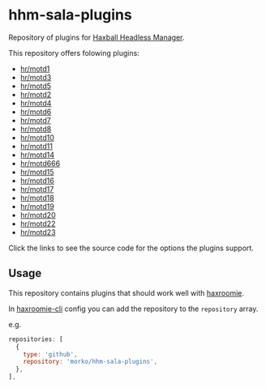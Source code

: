 # hhm-sala-plugins

Repository of plugins for
[Haxball Headless Manager](https://github.com/saviola777/haxball-headless-manager).

This repository offers folowing plugins:

- [hr/motd1](src/hr/motd1.js)
- [hr/motd3](src/hr/motd3.js)
- [hr/motd5](src/hr/motd5.js)
- [hr/motd2](src/hr/motd2.js)
- [hr/motd4](src/hr/motd4.js)
- [hr/motd6](src/hr/motd6.js)
- [hr/motd7](src/hr/motd7.js)
- [hr/motd8](src/hr/motd8.js)
- [hr/motd10](src/hr/motd10.js)
- [hr/motd11](src/hr/motd11.js)
- [hr/motd14](src/hr/motd14.js)
- [hr/motd666](src/hr/motd666.js)
- [hr/motd15](src/hr/motd15.js)
- [hr/motd16](src/hr/motd16.js)
- [hr/motd17](src/hr/motd17.js)
- [hr/motd18](src/hr/motd18.js)
- [hr/motd19](src/hr/motd19.js)
- [hr/motd20](src/hr/motd20.js)
- [hr/motd22](src/hr/motd22.js)
- [hr/motd23](src/hr/motd23.js)



Click the links to see the source code for the options the plugins support.

## Usage

This repository contains plugins that should work well with
[haxroomie](https://github.com/morko/haxroomie).

In [haxroomie-cli](https://www.npmjs.com/package/haxroomie-cli) config you can add
the repository to the `repository` array.

e.g.

```js
repositories: [
  {
    type: 'github',
    repository: 'morko/hhm-sala-plugins',
  },
],
```
